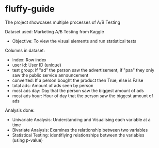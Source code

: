 # fluffy-guide
The project showcases multiple processes of A/B Testing 

Dataset used: Marketing A/B Testing from Kaggle 
- Objective: To view the visual elements and run statistical tests 

Columns in dataset:
- Index: Row index
- user id: User ID (unique)
- test group: If "ad" the person saw the advertisement, if "psa" they only saw the public service announcement
- converted: If a person bought the product then True, else is False
- total ads: Amount of ads seen by person
- most ads day: Day that the person saw the biggest amount of ads
- most ads hour: Hour of day that the person saw the biggest amount of ads


Analysis done: 
- Univariate Analysis: Understanding and Visualising each variable at a time 
- Bivariate Analysis: Examines the relationship between two variables 
- Statistical Testing: identifiying relationships between the variables (using p-value)
